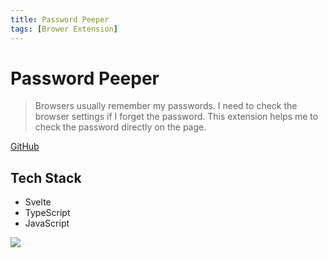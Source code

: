 ```yaml
---
title: Password Peeper
tags: [Brower Extension]
---
```


# Password Peeper

> Browsers usually remember my passwords. I need to check the browser settings if I forget the password. This extension helps me to check the password directly on the page.

[GitHub](https://github.com/HuakunShen/password-peeper)

## Tech Stack

- Svelte
- TypeScript
- JavaScript

![](https://github.com/HuakunShen/password-peeper/raw/master/images/scrrenshot.png)
